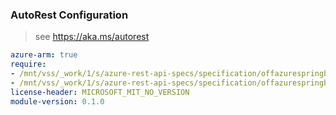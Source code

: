 ### AutoRest Configuration

> see https://aka.ms/autorest

``` yaml
azure-arm: true
require:
- /mnt/vss/_work/1/s/azure-rest-api-specs/specification/offazurespringboot/resource-manager/readme.md
- /mnt/vss/_work/1/s/azure-rest-api-specs/specification/offazurespringboot/resource-manager/readme.go.md
license-header: MICROSOFT_MIT_NO_VERSION
module-version: 0.1.0

```